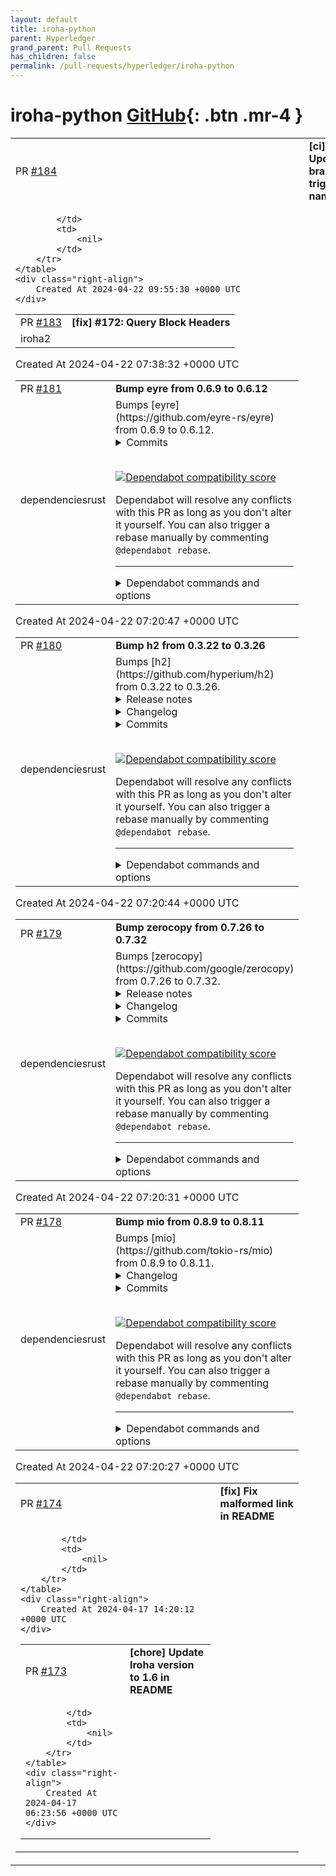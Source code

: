 ```yaml
---
layout: default
title: iroha-python
parent: Hyperledger
grand_parent: Pull Requests
has_children: false
permalink: /pull-requests/hyperledger/iroha-python
---
```


# iroha-python <span class="fs-3 right-align">[GitHub](https://github.com/hyperledger/iroha-python){: .btn .mr-4 }</span>


<div>
    <table>
        <tr>
            <td>
                PR <a href="https://github.com/hyperledger/iroha-python/pull/184" class=".btn">#184</a>
            </td>
            <td>
                <b>
                    [ci]: Update branches triggers names
                </b>
            </td>
        </tr>
        <tr>
            <td>
                
            </td>
            <td>
                <nil>
            </td>
        </tr>
    </table>
    <div class="right-align">
        Created At 2024-04-22 09:55:30 +0000 UTC
    </div>
</div>

<div>
    <table>
        <tr>
            <td>
                PR <a href="https://github.com/hyperledger/iroha-python/pull/183" class=".btn">#183</a>
            </td>
            <td>
                <b>
                    [fix] #172: Query Block Headers
                </b>
            </td>
        </tr>
        <tr>
            <td>
                <span class="chip">iroha2</span>
            </td>
            <td>
                <nil>
            </td>
        </tr>
    </table>
    <div class="right-align">
        Created At 2024-04-22 07:38:32 +0000 UTC
    </div>
</div>

<div>
    <table>
        <tr>
            <td>
                PR <a href="https://github.com/hyperledger/iroha-python/pull/181" class=".btn">#181</a>
            </td>
            <td>
                <b>
                    Bump eyre from 0.6.9 to 0.6.12
                </b>
            </td>
        </tr>
        <tr>
            <td>
                <span class="chip">dependencies</span><span class="chip">rust</span>
            </td>
            <td>
                Bumps [eyre](https://github.com/eyre-rs/eyre) from 0.6.9 to 0.6.12.
<details>
<summary>Commits</summary>
<ul>
<li>See full diff in <a href="https://github.com/eyre-rs/eyre/commits">compare view</a></li>
</ul>
</details>
<br />


[![Dependabot compatibility score](https://dependabot-badges.githubapp.com/badges/compatibility_score?dependency-name=eyre&package-manager=cargo&previous-version=0.6.9&new-version=0.6.12)](https://docs.github.com/en/github/managing-security-vulnerabilities/about-dependabot-security-updates#about-compatibility-scores)

Dependabot will resolve any conflicts with this PR as long as you don't alter it yourself. You can also trigger a rebase manually by commenting `@dependabot rebase`.

[//]: # (dependabot-automerge-start)
[//]: # (dependabot-automerge-end)

---

<details>
<summary>Dependabot commands and options</summary>
<br />

You can trigger Dependabot actions by commenting on this PR:
- `@dependabot rebase` will rebase this PR
- `@dependabot recreate` will recreate this PR, overwriting any edits that have been made to it
- `@dependabot merge` will merge this PR after your CI passes on it
- `@dependabot squash and merge` will squash and merge this PR after your CI passes on it
- `@dependabot cancel merge` will cancel a previously requested merge and block automerging
- `@dependabot reopen` will reopen this PR if it is closed
- `@dependabot close` will close this PR and stop Dependabot recreating it. You can achieve the same result by closing it manually
- `@dependabot show <dependency name> ignore conditions` will show all of the ignore conditions of the specified dependency
- `@dependabot ignore this major version` will close this PR and stop Dependabot creating any more for this major version (unless you reopen the PR or upgrade to it yourself)
- `@dependabot ignore this minor version` will close this PR and stop Dependabot creating any more for this minor version (unless you reopen the PR or upgrade to it yourself)
- `@dependabot ignore this dependency` will close this PR and stop Dependabot creating any more for this dependency (unless you reopen the PR or upgrade to it yourself)
You can disable automated security fix PRs for this repo from the [Security Alerts page](https://github.com/hyperledger/iroha-python/network/alerts).

</details>
            </td>
        </tr>
    </table>
    <div class="right-align">
        Created At 2024-04-22 07:20:47 +0000 UTC
    </div>
</div>

<div>
    <table>
        <tr>
            <td>
                PR <a href="https://github.com/hyperledger/iroha-python/pull/180" class=".btn">#180</a>
            </td>
            <td>
                <b>
                    Bump h2 from 0.3.22 to 0.3.26
                </b>
            </td>
        </tr>
        <tr>
            <td>
                <span class="chip">dependencies</span><span class="chip">rust</span>
            </td>
            <td>
                Bumps [h2](https://github.com/hyperium/h2) from 0.3.22 to 0.3.26.
<details>
<summary>Release notes</summary>
<p><em>Sourced from <a href="https://github.com/hyperium/h2/releases">h2's releases</a>.</em></p>
<blockquote>
<h2>v0.3.26</h2>
<h2>What's Changed</h2>
<ul>
<li>Limit number of CONTINUATION frames for misbehaving connections.</li>
</ul>
<p>See <a href="https://seanmonstar.com/blog/hyper-http2-continuation-flood/">https://seanmonstar.com/blog/hyper-http2-continuation-flood/</a> for more info.</p>
<h2>v0.3.25</h2>
<h2>What's Changed</h2>
<ul>
<li>perf: optimize header list size calculations by <a href="https://github.com/Noah-Kennedy"><code>@​Noah-Kennedy</code></a> in <a href="https://redirect.github.com/hyperium/h2/pull/750">hyperium/h2#750</a></li>
</ul>
<p><strong>Full Changelog</strong>: <a href="https://github.com/hyperium/h2/compare/v0.3.24...v0.3.25">https://github.com/hyperium/h2/compare/v0.3.24...v0.3.25</a></p>
<h2>v0.3.24</h2>
<h2>Fixed</h2>
<ul>
<li>Limit error resets for misbehaving connections.</li>
</ul>
<h2>v0.3.23</h2>
<h2>What's Changed</h2>
<ul>
<li>cherry-pick fix: streams awaiting capacity lockout in <a href="https://redirect.github.com/hyperium/h2/pull/734">hyperium/h2#734</a></li>
</ul>
</blockquote>
</details>
<details>
<summary>Changelog</summary>
<p><em>Sourced from <a href="https://github.com/hyperium/h2/blob/v0.3.26/CHANGELOG.md">h2's changelog</a>.</em></p>
<blockquote>
<h1>0.3.26 (April 3, 2024)</h1>
<ul>
<li>Limit number of CONTINUATION frames for misbehaving connections.</li>
</ul>
<h1>0.3.25 (March 15, 2024)</h1>
<ul>
<li>Improve performance decoding many headers.</li>
</ul>
<h1>0.3.24 (January 17, 2024)</h1>
<ul>
<li>Limit error resets for misbehaving connections.</li>
</ul>
<h1>0.3.23 (January 10, 2024)</h1>
<ul>
<li>Backport fix from 0.4.1 for stream capacity assignment.</li>
</ul>
</blockquote>
</details>
<details>
<summary>Commits</summary>
<ul>
<li><a href="https://github.com/hyperium/h2/commit/357127e279c06935830fe2140378312eac801494"><code>357127e</code></a> v0.3.26</li>
<li><a href="https://github.com/hyperium/h2/commit/1a357aaefc7243fdfa9442f45d90be17794a4004"><code>1a357aa</code></a> fix: limit number of CONTINUATION frames allowed</li>
<li><a href="https://github.com/hyperium/h2/commit/5b6c9e0da092728d702dff3607626aafb7809d77"><code>5b6c9e0</code></a> refactor: cleanup new unused warnings (<a href="https://redirect.github.com/hyperium/h2/issues/757">#757</a>)</li>
<li><a href="https://github.com/hyperium/h2/commit/3a798327211345b9b2bf797e2e4f3aca4e0ddfee"><code>3a79832</code></a> v0.3.25</li>
<li><a href="https://github.com/hyperium/h2/commit/94e80b1c72bec282bb5d13596803e6fb341fec4c"><code>94e80b1</code></a> perf: optimize header list size calculations (<a href="https://redirect.github.com/hyperium/h2/issues/750">#750</a>)</li>
<li><a href="https://github.com/hyperium/h2/commit/7243ab5854b2375213a5a2cdfd543f1d669661e2"><code>7243ab5</code></a> Prepare v0.3.24</li>
<li><a href="https://github.com/hyperium/h2/commit/d919cd6fd8e0f4f5d1f6282fab0b38a1b4bf999c"><code>d919cd6</code></a> streams: limit error resets for misbehaving connections</li>
<li><a href="https://github.com/hyperium/h2/commit/a7eb14a487c0094187314fca63cfe4de4d3d78ef"><code>a7eb14a</code></a> v0.3.23</li>
<li><a href="https://github.com/hyperium/h2/commit/b668c7fbe22e0cb4a76b0a67498cbb4d0aacbc75"><code>b668c7f</code></a> fix: streams awaiting capacity lockout (<a href="https://redirect.github.com/hyperium/h2/issues/730">#730</a>) (<a href="https://redirect.github.com/hyperium/h2/issues/734">#734</a>)</li>
<li>See full diff in <a href="https://github.com/hyperium/h2/compare/v0.3.22...v0.3.26">compare view</a></li>
</ul>
</details>
<br />


[![Dependabot compatibility score](https://dependabot-badges.githubapp.com/badges/compatibility_score?dependency-name=h2&package-manager=cargo&previous-version=0.3.22&new-version=0.3.26)](https://docs.github.com/en/github/managing-security-vulnerabilities/about-dependabot-security-updates#about-compatibility-scores)

Dependabot will resolve any conflicts with this PR as long as you don't alter it yourself. You can also trigger a rebase manually by commenting `@dependabot rebase`.

[//]: # (dependabot-automerge-start)
[//]: # (dependabot-automerge-end)

---

<details>
<summary>Dependabot commands and options</summary>
<br />

You can trigger Dependabot actions by commenting on this PR:
- `@dependabot rebase` will rebase this PR
- `@dependabot recreate` will recreate this PR, overwriting any edits that have been made to it
- `@dependabot merge` will merge this PR after your CI passes on it
- `@dependabot squash and merge` will squash and merge this PR after your CI passes on it
- `@dependabot cancel merge` will cancel a previously requested merge and block automerging
- `@dependabot reopen` will reopen this PR if it is closed
- `@dependabot close` will close this PR and stop Dependabot recreating it. You can achieve the same result by closing it manually
- `@dependabot show <dependency name> ignore conditions` will show all of the ignore conditions of the specified dependency
- `@dependabot ignore this major version` will close this PR and stop Dependabot creating any more for this major version (unless you reopen the PR or upgrade to it yourself)
- `@dependabot ignore this minor version` will close this PR and stop Dependabot creating any more for this minor version (unless you reopen the PR or upgrade to it yourself)
- `@dependabot ignore this dependency` will close this PR and stop Dependabot creating any more for this dependency (unless you reopen the PR or upgrade to it yourself)
You can disable automated security fix PRs for this repo from the [Security Alerts page](https://github.com/hyperledger/iroha-python/network/alerts).

</details>
            </td>
        </tr>
    </table>
    <div class="right-align">
        Created At 2024-04-22 07:20:44 +0000 UTC
    </div>
</div>

<div>
    <table>
        <tr>
            <td>
                PR <a href="https://github.com/hyperledger/iroha-python/pull/179" class=".btn">#179</a>
            </td>
            <td>
                <b>
                    Bump zerocopy from 0.7.26 to 0.7.32
                </b>
            </td>
        </tr>
        <tr>
            <td>
                <span class="chip">dependencies</span><span class="chip">rust</span>
            </td>
            <td>
                Bumps [zerocopy](https://github.com/google/zerocopy) from 0.7.26 to 0.7.32.
<details>
<summary>Release notes</summary>
<p><em>Sourced from <a href="https://github.com/google/zerocopy/releases">zerocopy's releases</a>.</em></p>
<blockquote>
<h2>v0.7.32</h2>
<h2>What's Changed</h2>
<ul>
<li>[derive] Exclude large test files when publishing by <a href="https://github.com/joshlf"><code>@​joshlf</code></a> in <a href="https://redirect.github.com/google/zerocopy/pull/744">google/zerocopy#744</a></li>
</ul>
<p><strong>Full Changelog</strong>: <a href="https://github.com/google/zerocopy/compare/v0.7.31...v0.7.32">https://github.com/google/zerocopy/compare/v0.7.31...v0.7.32</a></p>
<h2>v0.7.31</h2>
<p>This release fixes the soundness issue described in <a href="https://redirect.github.com/google/zerocopy/issues/716">#716</a>. The affected versions will soon be yanked.</p>
<p>This release is also described in security advisories <a href="https://rustsec.org/advisories/RUSTSEC-2023-0074.html">RUSTSEC-2023-0074</a> and <a href="https://github.com/google/zerocopy/security/advisories/GHSA-3mv5-343c-w2qg">GHSA-3mv5-343c-w2qg</a>.</p>
<h2>What's Changed</h2>
<ul>
<li>Fix soundness hole in Ref::into_ref and into_mut by <a href="https://github.com/joshlf"><code>@​joshlf</code></a> in <a href="https://redirect.github.com/google/zerocopy/pull/721">google/zerocopy#721</a></li>
</ul>
<p><strong>Full Changelog</strong>: <a href="https://github.com/google/zerocopy/compare/v0.7.30...v0.7.31">https://github.com/google/zerocopy/compare/v0.7.30...v0.7.31</a></p>
<h2>v0.7.30</h2>
<h2>What's Changed</h2>
<ul>
<li>[policies] Document yanking policy by <a href="https://github.com/joshlf"><code>@​joshlf</code></a> in <a href="https://redirect.github.com/google/zerocopy/pull/677">google/zerocopy#677</a></li>
<li>[ci] Roll pinned nightly toolchain by <a href="https://github.com/google-pr-creation-bot"><code>@​google-pr-creation-bot</code></a> in <a href="https://redirect.github.com/google/zerocopy/pull/680">google/zerocopy#680</a></li>
<li>[readme] Link to GitHub Releases (<a href="https://redirect.github.com/google/zerocopy/issues/692">#692</a>) by <a href="https://github.com/joshlf"><code>@​joshlf</code></a> in <a href="https://redirect.github.com/google/zerocopy/pull/693">google/zerocopy#693</a></li>
</ul>
<p><strong>Full Changelog</strong>: <a href="https://github.com/google/zerocopy/compare/v0.7.29...v0.7.30">https://github.com/google/zerocopy/compare/v0.7.29...v0.7.30</a></p>
<h2>v0.7.29</h2>
<h2>What's Changed</h2>
<ul>
<li>[ci] Roll pinned nightly toolchain by <a href="https://github.com/google-pr-creation-bot"><code>@​google-pr-creation-bot</code></a> in <a href="https://redirect.github.com/google/zerocopy/pull/664">google/zerocopy#664</a></li>
<li>[ci] Roll pinned nightly toolchain by <a href="https://github.com/google-pr-creation-bot"><code>@​google-pr-creation-bot</code></a> in <a href="https://redirect.github.com/google/zerocopy/pull/668">google/zerocopy#668</a></li>
<li>[ci] Roll pinned nightly toolchain by <a href="https://github.com/google-pr-creation-bot"><code>@​google-pr-creation-bot</code></a> in <a href="https://redirect.github.com/google/zerocopy/pull/669">google/zerocopy#669</a></li>
<li>[ci] Roll pinned nightly toolchain by <a href="https://github.com/google-pr-creation-bot"><code>@​google-pr-creation-bot</code></a> in <a href="https://redirect.github.com/google/zerocopy/pull/670">google/zerocopy#670</a></li>
<li>Implement <code>TryFromBytes</code> for <code>[T]</code> by <a href="https://github.com/jswrenn"><code>@​jswrenn</code></a> in <a href="https://redirect.github.com/google/zerocopy/pull/666">google/zerocopy#666</a></li>
<li>[ci] Roll pinned nightly toolchain by <a href="https://github.com/google-pr-creation-bot"><code>@​google-pr-creation-bot</code></a> in <a href="https://redirect.github.com/google/zerocopy/pull/673">google/zerocopy#673</a></li>
<li>[derive] Fix AsBytes for <code>#[repr(C, packed(N))]</code> by <a href="https://github.com/maurer"><code>@​maurer</code></a> in <a href="https://redirect.github.com/google/zerocopy/pull/672">google/zerocopy#672</a></li>
<li>Release 0.7.29 by <a href="https://github.com/joshlf"><code>@​joshlf</code></a> in <a href="https://redirect.github.com/google/zerocopy/pull/676">google/zerocopy#676</a></li>
</ul>
<p><strong>Full Changelog</strong>: <a href="https://github.com/google/zerocopy/compare/v0.7.28...v0.7.29">https://github.com/google/zerocopy/compare/v0.7.28...v0.7.29</a></p>
<h2>v0.7.28</h2>
<h2>What's Changed</h2>
<ul>
<li>Improve <code>transmute*!</code> documentation by <a href="https://github.com/jswrenn"><code>@​jswrenn</code></a> in <a href="https://redirect.github.com/google/zerocopy/pull/661">google/zerocopy#661</a></li>
<li>Improve <code>AsBytes</code> documentation by <a href="https://github.com/jswrenn"><code>@​jswrenn</code></a> in <a href="https://redirect.github.com/google/zerocopy/pull/660">google/zerocopy#660</a></li>
<li>[docs] Fix typo in include_value! doc comment by <a href="https://github.com/joshlf"><code>@​joshlf</code></a> in <a href="https://redirect.github.com/google/zerocopy/pull/662">google/zerocopy#662</a></li>
<li>Release 0.7.28 by <a href="https://github.com/joshlf"><code>@​joshlf</code></a> in <a href="https://redirect.github.com/google/zerocopy/pull/663">google/zerocopy#663</a></li>
</ul>
<!-- raw HTML omitted -->
</blockquote>
<p>... (truncated)</p>
</details>
<details>
<summary>Changelog</summary>
<p><em>Sourced from <a href="https://github.com/google/zerocopy/blob/main/CHANGELOG.md">zerocopy's changelog</a>.</em></p>
<blockquote>
<h1>Changelog</h1>
<h2>Releases</h2>
<p>We track releases and release notes using <a href="https://github.com/google/zerocopy/releases">GitHub
Releases</a>.</p>
<h2>Yanks and Regressions</h2>
<h3>0.2.2 through 0.2.8, 0.3.0 through 0.3.1, 0.4.0, 0.5.0, 0.6.0 through 0.6.5, 0.7.0 through 0.7.30</h3>
<p><em>Security advisories for this bug have been published as
<a href="https://rustsec.org/advisories/RUSTSEC-2023-0074.html">RUSTSEC-2023-0074</a> and <a href="https://github.com/google/zerocopy/security/advisories/GHSA-3mv5-343c-w2qg">GHSA-3mv5-343c-w2qg</a>.</em></p>
<p>In these versions, the <code>Ref</code> methods <code>into_ref</code>, <code>into_mut</code>, <code>into_slice</code>, and
<code>into_mut_slice</code> were permitted in combination with the standard library
<code>cell::Ref</code> and <code>cell::RefMut</code> types for <code>Ref&lt;B, T&gt;</code>'s <code>B</code> type parameter. These
combinations are unsound, and may permit safe code to exhibit undefined
behavior. Fixes have been published to each affected minor version which do not
permit this code to compile.</p>
<p>See <a href="https://redirect.github.com/google/zerocopy/issues/716">#716</a><a href="https://redirect.github.com/google/zerocopy/issues/716">issue-716</a> for more details.</p>
<h3>0.7.27, 0.7.28</h3>
<p>These versions were briefly yanked due to a non-soundness regression reported in
<a href="https://redirect.github.com/google/zerocopy/issues/672">#672</a><a href="https://redirect.github.com/google/zerocopy/pull/672">pull-672</a>. After reconsidering our yanking policy in <a href="https://redirect.github.com/google/zerocopy/issues/679">#679</a><a href="https://redirect.github.com/google/zerocopy/issues/679">issue-679</a>,
we un-yanked these versions.</p>
</blockquote>
</details>
<details>
<summary>Commits</summary>
<ul>
<li><a href="https://github.com/google/zerocopy/commit/94b7e0a44d4e0a3d9ce8f6f56f901a4cf50fe4b6"><code>94b7e0a</code></a> [derive] Exclude large test files when publishing (<a href="https://redirect.github.com/google/zerocopy/issues/744">#744</a>)</li>
<li><a href="https://github.com/google/zerocopy/commit/7d3a8f9ea6bcf982ecd77db39a8be410b098232e"><code>7d3a8f9</code></a> Fix soundness hole in Ref::into_ref and into_mut (<a href="https://redirect.github.com/google/zerocopy/issues/721">#721</a>)</li>
<li><a href="https://github.com/google/zerocopy/commit/961612f110ca313eea06ca2563c88c83b51da492"><code>961612f</code></a> [readme] Link to GitHub Releases (<a href="https://redirect.github.com/google/zerocopy/issues/692">#692</a>) (<a href="https://redirect.github.com/google/zerocopy/issues/693">#693</a>)</li>
<li><a href="https://github.com/google/zerocopy/commit/449b78c67f20639d7dbe5d7b5a49c6dd7e9d175e"><code>449b78c</code></a> [ci] Roll pinned nightly toolchain (<a href="https://redirect.github.com/google/zerocopy/issues/680">#680</a>)</li>
<li><a href="https://github.com/google/zerocopy/commit/8f7d88b90ebdb1c644c58100a9953bf54f438ec5"><code>8f7d88b</code></a> [policies] Document yanking policy (<a href="https://redirect.github.com/google/zerocopy/issues/677">#677</a>)</li>
<li><a href="https://github.com/google/zerocopy/commit/5b76223e0eddea87e0f81429e218d12de94cd954"><code>5b76223</code></a> Release 0.7.29 (<a href="https://redirect.github.com/google/zerocopy/issues/676">#676</a>)</li>
<li><a href="https://github.com/google/zerocopy/commit/941c83fb4cea49dfac025a749653c6c3ea3fc019"><code>941c83f</code></a> [derive] Fix AsBytes for <code>#[repr(C, packed(N))]</code> (<a href="https://redirect.github.com/google/zerocopy/issues/672">#672</a>)</li>
<li><a href="https://github.com/google/zerocopy/commit/d18d233cf4e49d6abe15730eadb0e73a96f26ce2"><code>d18d233</code></a> [ci] Roll pinned nightly toolchain (<a href="https://redirect.github.com/google/zerocopy/issues/673">#673</a>)</li>
<li><a href="https://github.com/google/zerocopy/commit/ac0c27e77557779a9d1c79542a7cff7b29c59c69"><code>ac0c27e</code></a> implement <code>TryFromBytes</code> for <code>[T]</code> (<a href="https://redirect.github.com/google/zerocopy/issues/666">#666</a>)</li>
<li><a href="https://github.com/google/zerocopy/commit/122828ed8a360d9347ecd18989324020e79b81af"><code>122828e</code></a> [ci] Roll pinned nightly toolchain (<a href="https://redirect.github.com/google/zerocopy/issues/670">#670</a>)</li>
<li>Additional commits viewable in <a href="https://github.com/google/zerocopy/compare/v0.7.26...v0.7.32">compare view</a></li>
</ul>
</details>
<br />


[![Dependabot compatibility score](https://dependabot-badges.githubapp.com/badges/compatibility_score?dependency-name=zerocopy&package-manager=cargo&previous-version=0.7.26&new-version=0.7.32)](https://docs.github.com/en/github/managing-security-vulnerabilities/about-dependabot-security-updates#about-compatibility-scores)

Dependabot will resolve any conflicts with this PR as long as you don't alter it yourself. You can also trigger a rebase manually by commenting `@dependabot rebase`.

[//]: # (dependabot-automerge-start)
[//]: # (dependabot-automerge-end)

---

<details>
<summary>Dependabot commands and options</summary>
<br />

You can trigger Dependabot actions by commenting on this PR:
- `@dependabot rebase` will rebase this PR
- `@dependabot recreate` will recreate this PR, overwriting any edits that have been made to it
- `@dependabot merge` will merge this PR after your CI passes on it
- `@dependabot squash and merge` will squash and merge this PR after your CI passes on it
- `@dependabot cancel merge` will cancel a previously requested merge and block automerging
- `@dependabot reopen` will reopen this PR if it is closed
- `@dependabot close` will close this PR and stop Dependabot recreating it. You can achieve the same result by closing it manually
- `@dependabot show <dependency name> ignore conditions` will show all of the ignore conditions of the specified dependency
- `@dependabot ignore this major version` will close this PR and stop Dependabot creating any more for this major version (unless you reopen the PR or upgrade to it yourself)
- `@dependabot ignore this minor version` will close this PR and stop Dependabot creating any more for this minor version (unless you reopen the PR or upgrade to it yourself)
- `@dependabot ignore this dependency` will close this PR and stop Dependabot creating any more for this dependency (unless you reopen the PR or upgrade to it yourself)
You can disable automated security fix PRs for this repo from the [Security Alerts page](https://github.com/hyperledger/iroha-python/network/alerts).

</details>
            </td>
        </tr>
    </table>
    <div class="right-align">
        Created At 2024-04-22 07:20:31 +0000 UTC
    </div>
</div>

<div>
    <table>
        <tr>
            <td>
                PR <a href="https://github.com/hyperledger/iroha-python/pull/178" class=".btn">#178</a>
            </td>
            <td>
                <b>
                    Bump mio from 0.8.9 to 0.8.11
                </b>
            </td>
        </tr>
        <tr>
            <td>
                <span class="chip">dependencies</span><span class="chip">rust</span>
            </td>
            <td>
                Bumps [mio](https://github.com/tokio-rs/mio) from 0.8.9 to 0.8.11.
<details>
<summary>Changelog</summary>
<p><em>Sourced from <a href="https://github.com/tokio-rs/mio/blob/master/CHANGELOG.md">mio's changelog</a>.</em></p>
<blockquote>
<h1>0.8.11</h1>
<ul>
<li>Fix receiving IOCP events after deregistering a Windows named pipe
(<a href="https://redirect.github.com/tokio-rs/mio/pull/1760">tokio-rs/mio#1760</a>, backport pr:
<a href="https://redirect.github.com/tokio-rs/mio/pull/1761">tokio-rs/mio#1761</a>).</li>
</ul>
<h1>0.8.10</h1>
<h2>Added</h2>
<ul>
<li>Solaris support
(<a href="https://redirect.github.com/tokio-rs/mio/pull/1724">tokio-rs/mio#1724</a>).</li>
</ul>
</blockquote>
</details>
<details>
<summary>Commits</summary>
<ul>
<li><a href="https://github.com/tokio-rs/mio/commit/0328bdef900b6396b8d00d33c825cd8af748553d"><code>0328bde</code></a> Release v0.8.11</li>
<li><a href="https://github.com/tokio-rs/mio/commit/708449851283b57eb6f514c8f289b66e982720b3"><code>7084498</code></a> Fix warnings</li>
<li><a href="https://github.com/tokio-rs/mio/commit/90d4fe00df870acd3d38f3dc4face9aacab8fbb9"><code>90d4fe0</code></a> named-pipes: fix receiving IOCP events after deregister</li>
<li><a href="https://github.com/tokio-rs/mio/commit/c710a307f8627c4d63ac1003252aa45175e08399"><code>c710a30</code></a> Add v0.8.x to the CI</li>
<li><a href="https://github.com/tokio-rs/mio/commit/c29e21c244b2b835e8b3e015b92c708c33c7d70a"><code>c29e21c</code></a> Release v0.8.10</li>
<li><a href="https://github.com/tokio-rs/mio/commit/f6a20da1c81c2d56a78bc6f6832b9904b9215914"><code>f6a20da</code></a> Add Solaris operating system support (<a href="https://redirect.github.com/tokio-rs/mio/issues/1724">#1724</a>)</li>
<li>See full diff in <a href="https://github.com/tokio-rs/mio/compare/v0.8.9...v0.8.11">compare view</a></li>
</ul>
</details>
<br />


[![Dependabot compatibility score](https://dependabot-badges.githubapp.com/badges/compatibility_score?dependency-name=mio&package-manager=cargo&previous-version=0.8.9&new-version=0.8.11)](https://docs.github.com/en/github/managing-security-vulnerabilities/about-dependabot-security-updates#about-compatibility-scores)

Dependabot will resolve any conflicts with this PR as long as you don't alter it yourself. You can also trigger a rebase manually by commenting `@dependabot rebase`.

[//]: # (dependabot-automerge-start)
[//]: # (dependabot-automerge-end)

---

<details>
<summary>Dependabot commands and options</summary>
<br />

You can trigger Dependabot actions by commenting on this PR:
- `@dependabot rebase` will rebase this PR
- `@dependabot recreate` will recreate this PR, overwriting any edits that have been made to it
- `@dependabot merge` will merge this PR after your CI passes on it
- `@dependabot squash and merge` will squash and merge this PR after your CI passes on it
- `@dependabot cancel merge` will cancel a previously requested merge and block automerging
- `@dependabot reopen` will reopen this PR if it is closed
- `@dependabot close` will close this PR and stop Dependabot recreating it. You can achieve the same result by closing it manually
- `@dependabot show <dependency name> ignore conditions` will show all of the ignore conditions of the specified dependency
- `@dependabot ignore this major version` will close this PR and stop Dependabot creating any more for this major version (unless you reopen the PR or upgrade to it yourself)
- `@dependabot ignore this minor version` will close this PR and stop Dependabot creating any more for this minor version (unless you reopen the PR or upgrade to it yourself)
- `@dependabot ignore this dependency` will close this PR and stop Dependabot creating any more for this dependency (unless you reopen the PR or upgrade to it yourself)
You can disable automated security fix PRs for this repo from the [Security Alerts page](https://github.com/hyperledger/iroha-python/network/alerts).

</details>
            </td>
        </tr>
    </table>
    <div class="right-align">
        Created At 2024-04-22 07:20:27 +0000 UTC
    </div>
</div>

<div>
    <table>
        <tr>
            <td>
                PR <a href="https://github.com/hyperledger/iroha-python/pull/174" class=".btn">#174</a>
            </td>
            <td>
                <b>
                    [fix] Fix malformed link in README
                </b>
            </td>
        </tr>
        <tr>
            <td>
                
            </td>
            <td>
                <nil>
            </td>
        </tr>
    </table>
    <div class="right-align">
        Created At 2024-04-17 14:20:12 +0000 UTC
    </div>
</div>

<div>
    <table>
        <tr>
            <td>
                PR <a href="https://github.com/hyperledger/iroha-python/pull/173" class=".btn">#173</a>
            </td>
            <td>
                <b>
                    [chore] Update Iroha version to 1.6 in README
                </b>
            </td>
        </tr>
        <tr>
            <td>
                
            </td>
            <td>
                <nil>
            </td>
        </tr>
    </table>
    <div class="right-align">
        Created At 2024-04-17 06:23:56 +0000 UTC
    </div>
</div>

